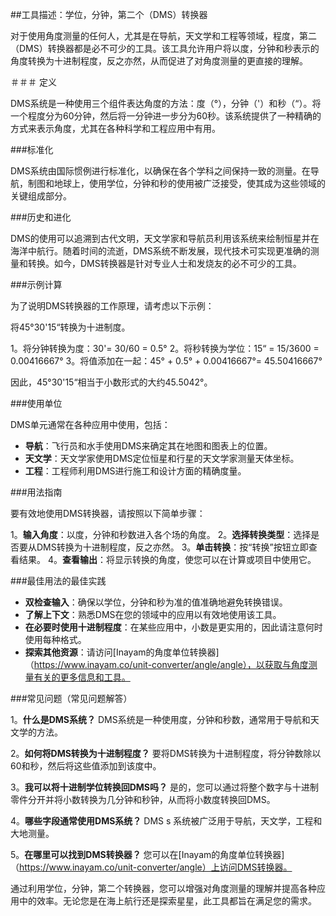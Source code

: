 ##工具描述：学位，分钟，第二个（DMS）转换器

对于使用角度测量的任何人，尤其是在导航，天文学和工程等领域，程度，第二（DMS）转换器都是必不可少的工具。该工具允许用户将以度，分钟和秒表示的角度转换为十进制程度，反之亦然，从而促进了对角度测量的更直接的理解。

＃＃＃ 定义

DMS系统是一种使用三个组件表达角度的方法：度（°），分钟（'）和秒（“）。将一个程度分为60分钟，然后将一分钟进一步分为60秒。该系统提供了一种精确的方式来表示角度，尤其在各种科学和工程应用中有用。

###标准化

DMS系统由国际惯例进行标准化，以确保在各个学科之间保持一致的测量。在导航，制图和地球上，使用学位，分钟和秒的使用被广泛接受，使其成为这些领域的关键组成部分。

###历史和进化

DMS的使用可以追溯到古代文明，天文学家和导航员利用该系统来绘制恒星并在海洋中航行。随着时间的流逝，DMS系统不断发展，现代技术可实现更准确的测量和转换。如今，DMS转换器是针对专业人士和发烧友的必不可少的工具。

###示例计算

为了说明DMS转换器的工作原理，请考虑以下示例：

将45°30'15“转换为十进制度。

1。将分钟转换为度：30'= 30/60 = 0.5°
2。将秒转换为学位：15“ = 15/3600 = 0.00416667°
3。将值添加在一起：45° + 0.5° + 0.00416667°= 45.50416667°

因此，45°30'15“相当于小数形式的大约45.5042°。

###使用单位

DMS单元通常在各种应用中使用，包括：

- **导航**：飞行员和水手使用DMS来确定其在地图和图表上的位置。
- **天文学**：天文学家使用DMS定位恒星和行星的天文学家测量天体坐标。
- **工程**：工程师利用DMS进行施工和设计方面的精确度量。

###用法指南

要有效地使用DMS转换器，请按照以下简单步骤：

1。**输入角度**：以度，分钟和秒数进入各个场的角度。
2。**选择转换类型**：选择是否要从DMS转换为十进制程度，反之亦然。
3。**单击转换**：按“转换”按钮立即查看结果。
4。**查看输出**：将显示转换的角度，使您可以在计算或项目中使用它。

###最佳用法的最佳实践

- **双检查输入**：确保以学位，分钟和秒为准的值准确地避免转换错误。
- **了解上下文**：熟悉DMS在您的领域中的应用以有效地使用该工具。
- **在必要时使用十进制程度**：在某些应用中，小数是更实用的，因此请注意何时使用每种格式。
- **探索其他资源**：请访问[Inayam的角度单位转换器]（https://www.inayam.co/unit-converter/angle/angle），以获取与角度测量有关的更多信息和工具。

###常见问题（常见问题解答）

1。**什么是DMS系统？**
DMS系统是一种使用度，分钟和秒数，通常用于导航和天文学的方法。

2。**如何将DMS转换为十进制程度？**
要将DMS转换为十进制程度，将分钟数除以60和秒，然后将这些值添加到该度中。

3。**我可以将十进制学位转换回DMS吗？**
是的，您可以通过将整个数字与十进制零件分开并将小数转换为几分钟和秒钟，从而将小数度转换回DMS。

4。**哪些字段通常使用DMS系统？**
DMS s 系统被广泛用于导航，天文学，工程和大地测量。

5。**在哪里可以找到DMS转换器？**
您可以在[Inayam的角度单位转换器]（https://www.inayam.co/unit-converter/angle）上访问DMS转换器。

通过利用学位，分钟，第二个转换器，您可以增强对角度测量的理解并提高各种应用中的效率。无论您是在海上航行还是探索星星，此工具都旨在满足您的需求。